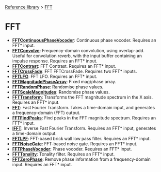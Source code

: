 [Reference library](../index.md) > [FFT](index.md)

# FFT

- **[FFTContinuousPhaseVocoder](fftcontinuousphasevocoder/index.md)**: Continuous phase vocoder. Requires an FFT* input.
- **[FFTConvolve](fftconvolve/index.md)**: Frequency-domain convolution, using overlap-add. Useful for convolution reverb, with the input buffer containing an impulse response. Requires an FFT* input.
- **[FFTContrast](fftcontrast/index.md)**: FFT Contrast. Requires an FFT* input.
- **[FFTCrossFade](fftcrossfade/index.md)**: FFT FFTCrossFade. Requires two FFT* inputs.
- **[FFTLFO](fftlfo/index.md)**: FFT LFO. Requires an FFT* input.
- **[FFTMagnitudePhaseArray](fftmagnitudephasearray/index.md)**: Fixed mag/phase array.
- **[FFTRandomPhase](fftrandomphase/index.md)**: Randomise phase values.
- **[FFTScaleMagnitudes](fftscalemagnitudes/index.md)**: Randomise phase values.
- **[FFTTransform](ffttransform/index.md)**: Transforms the FFT magnitude spectrum in the X axis. Requires an FFT* input.
- **[FFT](fft/index.md)**: Fast Fourier Transform. Takes a time-domain input, and generates a frequency-domain (FFT) output.
- **[FFTFindPeaks](fftfindpeaks/index.md)**: Find peaks in the FFT magnitude spectrum. Requires an FFT* input.
- **[IFFT](ifft/index.md)**: Inverse Fast Fourier Transform. Requires an FFT* input, generates a time-domain output.
- **[FFTLPF](fftlpf/index.md)**: FFT-based brick wall low pass filter. Requires an FFT* input.
- **[FFTNoiseGate](fftnoisegate/index.md)**: FFT-based noise gate. Requires an FFT* input.
- **[FFTPhaseVocoder](fftphasevocoder/index.md)**: Phase vocoder. Requires an FFT* input.
- **[FFTTonality](ffttonality/index.md)**: Tonality filter. Requires an FFT* input.
- **[FFTZeroPhase](fftzerophase/index.md)**: Remove phase information from a frequency-domain input. Requires an FFT* input.

